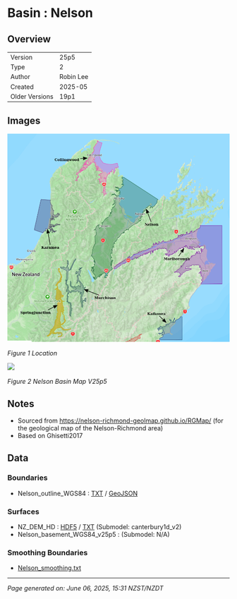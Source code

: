 # Basin : Nelson

## Overview
|         |                     |
|---------|---------------------|
| Version | 25p5           |
| Type    | 2        |
| Author  | Robin Lee            |
| Created | 2025-05           |
| Older Versions | 19p1 |


## Images
![](../images/maps/SI_north.png)

*Figure 1 Location*

![](../images/regional/Nelson_basin_map_v25p5.png)

*Figure 2 Nelson Basin Map V25p5*


## Notes
- Sourced from https://nelson-richmond-geolmap.github.io/RGMap/ (for the geological map of the Nelson-Richmond area)
- Based on Ghisetti2017

## Data
### Boundaries
- Nelson_outline_WGS84 : [TXT](../../velocity_modelling/data/regional/Nelson/Nelson_outline_WGS84.txt) / [GeoJSON](../../velocity_modelling/data/regional/Nelson/Nelson_outline_WGS84.geojson)

### Surfaces
- NZ_DEM_HD : [HDF5](../../velocity_modelling/data/global/surface/NZ_DEM_HD.h5) / [TXT](../../velocity_modelling/data/global/surface/NZ_DEM_HD.in) (Submodel: canterbury1d_v2)
- Nelson_basement_WGS84_v25p5 :  (Submodel: N/A)

### Smoothing Boundaries
- [Nelson_smoothing.txt](../../velocity_modelling/data/regional/Nelson/Nelson_smoothing.txt)

---
*Page generated on: June 06, 2025, 15:31 NZST/NZDT*
